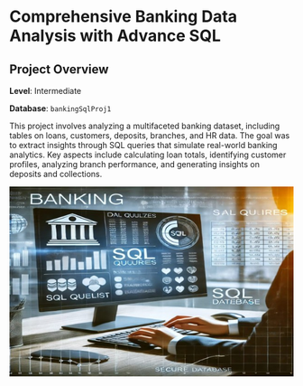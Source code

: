 # Comprehensive Banking Data Analysis with Advance SQL

## Project Overview

**Level**: Intermediate

**Database**: `bankingSqlProj1`

This project involves analyzing a multifaceted banking dataset, including tables on loans, customers, deposits, branches, and HR data. The goal was to extract insights through SQL queries that simulate real-world banking analytics. Key aspects include calculating loan totals, identifying customer profiles, analyzing branch performance, and generating insights on deposits and collections.

![bankingimg](https://github.com/tannu872/sql_banking_project/blob/c02c34f149f106faf4bd27cc02da9a4f2b729f53/image1.jpg)
